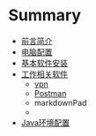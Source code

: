 # Summary

* [前言简介](README.md)
* [电脑配置](dian-nao-pei-zhi.md)
* [基本软件安装](ji-ben-ruan-jian-an-zhuang.md)
* [工作相关软件](gong-zuo-xiang-guan-ruan-jian.md)
  * [vpn](/vpn.md)
  * [Postman](postman.md)
  * markdownPad
  * 
* [Java环境配置](javahuan-jing-pei-zhi.md)



